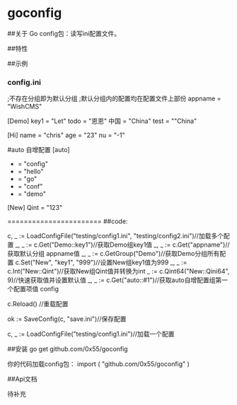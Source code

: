 goconfig
========

##关于
Go config包：读写ini配置文件。


##特性


##示例

### config.ini
;不存在分组即为默认分组
;默认分组内的配置均在配置文件上部份
appname = "WishCMS"

[Demo]
key1 = "Let"
todo = "恩恩"
中国 = "China"
test = ""China"

[Hi]
name = "chris"
age = "23"
nu = "-1"

#auto 自增配置
[auto]
- = "config"
- = "hello"
- = "go"
- = "conf"
- = "demo"

[New]
Qint = "123"

=======================
##code:

c, _ := LoadConfigFile("testing/config1.ini", "testing/config2.ini")//加载多个配置
_, _ := c.Get("Demo::key1")//获取Demo组key1值
_, _ := c.Get("appname")//获取默认分组 appname值
_, _ := c.GetGroup("Demo")//获取Demo分组所有配置
c.Set("New", "key1", "999")//设置New组key1值为999
_, _ := c.Int("New::Qint")//获取New组Qint值并转换为int
_ := c.Qint64("New::Qini64", 9)//快速获取值并设置默认值
_, _ := c.Get("auto::#1")//获取auto自增配置组第一个配置项值 config

c.Reload() //重载配置

ok := SaveConfig(c, "save.ini")//保存配置


c, _ := LoadConfigFile("testing/config1.ini")//加载一个配置


##安装
go get github.com/0x55/goconfig

你的代码加载config包：
import (
	"github.com/0x55/goconfig"
)

##Api文档

待补充

